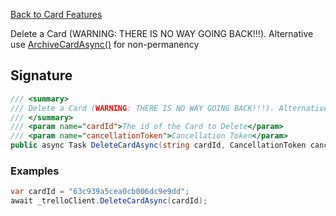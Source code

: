 [Back to Card Features](TrelloClient#card-features)

Delete a Card (WARNING: THERE IS NO WAY GOING BACK!!!). Alternative use [ArchiveCardAsync()](ArchiveCardAsync) for non-permanency

## Signature
```cs
/// <summary>
/// Delete a Card (WARNING: THERE IS NO WAY GOING BACK!!!). Alternative use ArchiveCardAsync() for non-permanency
/// </summary>
/// <param name="cardId">The id of the Card to Delete</param>
/// <param name="cancellationToken">Cancellation Token</param>
public async Task DeleteCardAsync(string cardId, CancellationToken cancellationToken = default) {...}
```
### Examples

```cs
var cardId = "63c939a5cea0cb006dc9e9dd";
await _trelloClient.DeleteCardAsync(cardId);
```